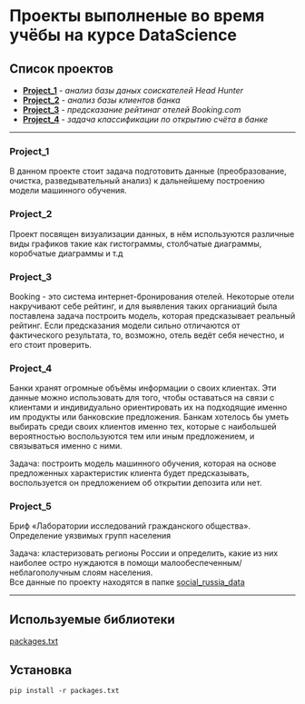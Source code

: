# Проекты выполненые во время учёбы на курсе DataScience

## Список проектов
* **[Project_1](README.md#project_1)** - *анализ базы даных соискателей Head Hunter*
* **[Project_2](README.md#project_2)** - *анализ базы клиентов банка*
* **[Project_3](README.md#project_3)** - *предсказание рейтинаг отелей Booking.com*
* **[Project_4](README.md#project_4)** - *задача классификации по открытию счёта в банке*
---

### **Project_1**
В данном проекте стоит задача подготовить данные (преобразование, очистка, разведывательный анализ) к дальнейшему построению модели машинного обучения.

### **Project_2**
Проект посвящен визуализации данных, в нём используются различные виды графиков такие как гистограммы, столбчатые диаграммы, коробчатые диаграммы и т.д

### **Project_3**
Booking - это система интернет-бронирования отелей. Некоторые отели накручивают себе рейтинг, и для выявления таких органиаций была поставлена задача построить модель, которая предсказывает реальный рейтинг. Если предсказания модели сильно отличаются от фактического результата, то, возможно, отель ведёт себя нечестно, и его стоит проверить. 

### **Project_4**
Банки хранят огромные объёмы информации о своих клиентах. Эти данные можно использовать для того, чтобы оставаться на связи с клиентами и индивидуально ориентировать их на подходящие именно им продукты или банковские предложения. 
Банкам хотелось бы уметь выбирать среди своих клиентов именно тех, которые с наибольшей вероятностью воспользуются тем или иным предложением, и связываться именно с ними. 

Задача: построить модель машинного обучения, которая на основе предложенных характеристик клиента будет предсказывать, воспользуется он предложением об открытии депозита или нет. 

### **Project_5**
Бриф «Лаборатории исследований гражданского
общества». Определение уязвимых групп населения

Задача:  кластеризовать регионы России и определить, какие из них наиболее
остро нуждаются в помощи малообеспеченным/неблагополучным
слоям населения.  
Все данные по проекту находятся в папке [social_russia_data](social_russia_data)

---

## Используемые библиотеки
[packages.txt](packages.txt)

## Установка 
```
pip install -r packages.txt
```
